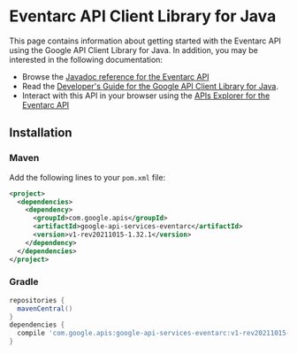 # Eventarc API Client Library for Java



This page contains information about getting started with the Eventarc API
using the Google API Client Library for Java. In addition, you may be interested
in the following documentation:

* Browse the [Javadoc reference for the Eventarc API][javadoc]
* Read the [Developer's Guide for the Google API Client Library for Java][google-api-client].
* Interact with this API in your browser using the [APIs Explorer for the Eventarc API][api-explorer]

## Installation

### Maven

Add the following lines to your `pom.xml` file:

```xml
<project>
  <dependencies>
    <dependency>
      <groupId>com.google.apis</groupId>
      <artifactId>google-api-services-eventarc</artifactId>
      <version>v1-rev20211015-1.32.1</version>
    </dependency>
  </dependencies>
</project>
```

### Gradle

```gradle
repositories {
  mavenCentral()
}
dependencies {
  compile 'com.google.apis:google-api-services-eventarc:v1-rev20211015-1.32.1'
}
```

[javadoc]: https://googleapis.dev/java/google-api-services-eventarc/latest/index.html
[google-api-client]: https://github.com/googleapis/google-api-java-client/
[api-explorer]: https://developers.google.com/apis-explorer/#p/eventarc/v1/
